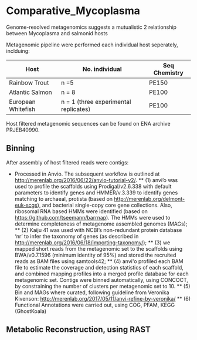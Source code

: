 # Comparative_Mycoplasma
Genome-resolved metagenomics suggests a mutualistic 2 relationship between Mycoplasma and salmonid hosts

Metagenomic pipeline were performed each individual host seperately, inclduing: 

Host|No. individual|Seq Chemistry
--- | --- | --- 
Rainbow Trout|n =5|  PE150
Atlantic Salmon|n = 8|PE100
European Whitefish|n = 1 (three experimental replicates)|PE100

Host filtered metagenomic sequences can be found on ENA archive PRJEB40990. 

## Binning
After assembly of host filtered reads were contigs:
* Processed in Anvio. The subsequent workflow is outlined at http://merenlab.org/2016/06/22/anvio-tutorial-v2/. 
 ** (1) anvi’o was used to profile the scaffolds using Prodigal/v2.6.338 with default parameters to identify genes 
    and HMMER/v.3.339 to identify genes matching to archaeal, protista (based on http://merenlab.org/delmont-euk-scgs),
    and bacterial single-copy core gene collections. Also, ribosomal RNA based HMMs were identified (based on https://github.com/tseemann/barrnap). 
    The HMMs were used to determine completeness of  metagenome assembled genomes (MAGs); 
 ** (2) Kaiju 41 was used with NCBI’s non-redundant protein database ‘nr’ to infer the taxonomy of genes (as described in http://merenlab.org/2016/06/18/importing-taxonomy/); 
 ** (3) we mapped short reads from the metagenomic set to the scaffolds using BWA/v0.7.1596 (minimum identity of 95%) 
     and stored the recruited reads as BAM files using samtools42; 
 ** (4) anvi'o profiled each BAM file to estimate the coverage and detection statistics of each scaffold, 
     and combined mapping profiles into a merged profile database for each metagenomic set. Contigs were binned automatically, using CONCOCT,
     by constraining the number of clusters per metagenomic set to 10.
 ** (5) Bin and MAGs where curated, following guideline from Veronika Kivenson: http://merenlab.org/2017/05/11/anvi-refine-by-veronika/
 ** (6) Functional Annotations were carried out, using COG, PFAM, KEGG (GhostKoala)

## Metabolic Reconstruction, using RAST

